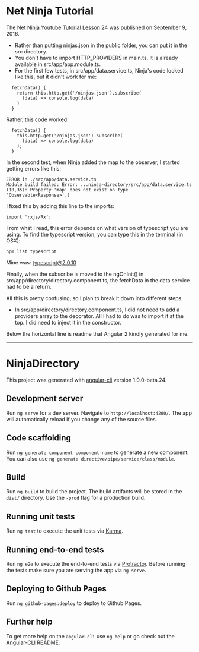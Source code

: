 # Net Ninja Tutorial

The [Net Ninja Youtube Tutorial Lesson 24](https://www.youtube.com/watch?v=IOp9OmNdHy4) was published on September 9, 2016.

* Rather than putting ninjas.json in the public folder, you can put it in the src directory.
* You don't have to import HTTP_PROVIDERS in main.ts.  It is already available in src/app/app.module.ts.
* For the first few tests, in src/app/data.service.ts, Ninja's code looked like this, but it didn't work for me:
```
  fetchData() {
    return this.http.get('/ninjas.json').subscribe(
      (data) => console.log(data)
    )
  }
```
Rather, this code worked:
```
  fetchData() {
    this.http.get('/ninjas.json').subscribe(
      (data) => console.log(data)
    );  
  }
```
In the second test, when Ninja added the map to the observer, I started getting errors like this:
```
ERROR in ./src/app/data.service.ts
Module build failed: Error: ...ninja-directory/src/app/data.service.ts (10,35): Property 'map' does not exist on type 'Observable<Response>'.)
```
I fixed this by adding this line to the imports:
```
import 'rxjs/Rx';
```
From what I read, this error depends on what version of typescript you are using.  To find the typescript version, you can type this in the terminal (in OSX):
```
npm list typescript
```
Mine was: typescript@2.0.10 

Finally, when the subscribe is moved to the ngOnInit() in src/app/directory/directory.component.ts, the fetchData in the data service had to be a return.

All this is pretty confusing, so I plan to break it down into different steps.


* In src/app/directory/directory.component.ts, I did not need to add a providers array to the decorator.  All I had to do was to import it at the top.  I did need to inject it in the constructor.

Below the horizontal line is readme that Angular 2 kindly generated for me.
***
# NinjaDirectory

This project was generated with [angular-cli](https://github.com/angular/angular-cli) version 1.0.0-beta.24.

## Development server
Run `ng serve` for a dev server. Navigate to `http://localhost:4200/`. The app will automatically reload if you change any of the source files.

## Code scaffolding

Run `ng generate component component-name` to generate a new component. You can also use `ng generate directive/pipe/service/class/module`.

## Build

Run `ng build` to build the project. The build artifacts will be stored in the `dist/` directory. Use the `-prod` flag for a production build.

## Running unit tests

Run `ng test` to execute the unit tests via [Karma](https://karma-runner.github.io).

## Running end-to-end tests

Run `ng e2e` to execute the end-to-end tests via [Protractor](http://www.protractortest.org/).
Before running the tests make sure you are serving the app via `ng serve`.

## Deploying to Github Pages

Run `ng github-pages:deploy` to deploy to Github Pages.

## Further help

To get more help on the `angular-cli` use `ng help` or go check out the [Angular-CLI README](https://github.com/angular/angular-cli/blob/master/README.md).
